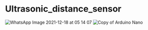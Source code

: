 # Ultrasonic_distance_sensor
![WhatsApp Image 2021-12-18 at 05 14 07](https://user-images.githubusercontent.com/94179636/146687677-01aebd55-5e35-4e97-8b88-777fa88d8625.jpeg)
![Copy of Arduino Nano](https://user-images.githubusercontent.com/94179636/146687715-fa24815d-fb78-4766-ba2e-013bd193b300.png)
